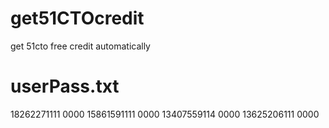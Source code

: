 # get51CTOcredit
get 51cto free credit automatically

# userPass.txt
18262271111 0000
15861591111 0000
13407559114 0000
13625206111 0000
